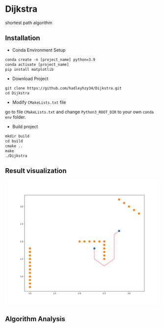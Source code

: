 # Dijkstra

shortest path algorithm

## Installation

* Conda Environment Setup

```console
conda create -n [project_name] python=3.9
conda activate [project_name]
pip install matplotlib
```

* Download Project

```console
git clone https://github.com/hadleyhzy34/Dijkstra.git
cd Dijkstra
```

* Modify `CMakeLists.txt` file

go to file `CMakeLists.txt` and change `Python3_ROOT_DIR` to your own `conda env` folder.

* Build project

```console
mkdir build
cd build
cmake ..
make
./Dijkstra
```

## Result visualization

![result](https://github.com/hadleyhzy34/Dijkstra/blob/main/demo.png)

## Algorithm Analysis
